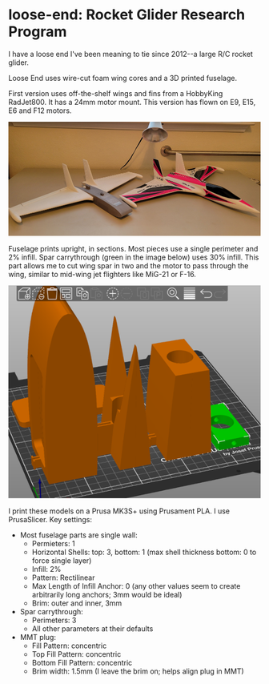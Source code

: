 # loose-end: Rocket Glider Research Program

I have a loose end I've been meaning to tie since 2012--a large R/C rocket glider.

Loose End uses wire-cut foam wing cores and a 3D printed fuselage.

First version uses off-the-shelf wings and fins from a HobbyKing RadJet800.
It has a 24mm motor mount.
This version has flown on E9, E15, E6 and F12 motors.

![Loose End 24 and RadJet800](z_loose-end-photo.jpg)

Fuselage prints upright, in sections.
Most pieces use a single perimeter and 2% infill.
Spar carrythrough (green in the image below) uses 30% infill.
This part allows me to cut wing spar in two and the motor to pass through the wing, similar to mid-wing jet flighters like MiG-21 or F-16.

![Ready for Printing](z_ready-for-slicing.png)

I print these models on a Prusa MK3S+ using Prusament PLA.
I use PrusaSlicer.
Key settings:

* Most fuselage parts are single wall:
  * Permieters: 1
  * Horizontal Shells: top: 3, bottom: 1 (max shell thickness bottom: 0 to force single layer)
  * Infill: 2%
  * Pattern: Rectilinear
  * Max Length of Infill Anchor: 0 (any other values seem to create arbitrarily long anchors; 3mm would be ideal)
  * Brim: outer and inner, 3mm
* Spar carrythrough:
  * Perimeters: 3
  * All other parameters at their defaults
* MMT plug:
  * Fill Pattern: concentric
  * Top Fill Pattern: concentric
  * Bottom Fill Pattern: concentric
  * Brim width: 1.5mm (I leave the brim on; helps align plug in MMT)

